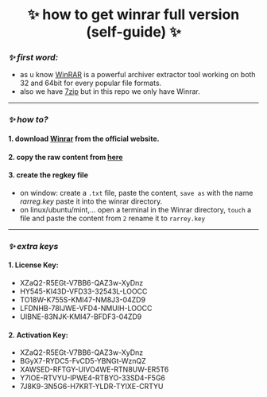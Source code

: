 <h1 align="center"> ✨ how to get winrar full version (self-guide) ✨ </h1> 

### ***✨ first word:*** 
- as u know [WinRAR](https://www.win-rar.com/) is a powerful archiver extractor tool working on both 32 and 64bit for every popular file formats.
- also we have [7zip](https://www.7-zip.org/) but in this repo we only have Winrar.

---

### ***✨ how to?*** 
#### 1. download [Winrar](https://www.win-rar.com/download.html?&L=0) from the official website.
#### 2. copy the raw content from [here](https://github.com/nnbaocuong99/free-winrar/tree/main/content)
<!-- - file `raw content` : u can change it to whatever u want
- file `named`: the content will look like this when u replaced with ur content (u can also use this)-->
#### 3. create the regkey file
- on window: create a `.txt` file, paste the content, `save as` with the name *rarreg.key* paste it into the winrar directory.
- on linux/ubuntu/mint,... open a terminal in the Winrar directory, `touch` a file and paste the content from `2` rename it to `rarrey.key`

---
### ***✨ extra keys*** 

#### 1. License Key:
- XZaQ2-R5EGt-V7BB6-QAZ3w-XyDnz
- HY545-KI43D-VFD33-32543L-LOOCC
- TO18W-K755S-KMI47-NM8J3-04ZD9
- LFDNHB-78IJWE-VFD4-NMUIH-LOOCC
- UIBNE-83NJK-KMI47-BFDF3-04ZD9

#### 2. Activation Key:
- XZaQ2-R5EGt-V7BB6-QAZ3w-XyDnz
- BGyX7-RYDC5-FvCD5-YBNGt-WznQZ
- XAWSED-RFTGY-UIVO4WE-RTN8UW-ER5T6
- Y7IOE-RTVYU-IPWE4-RTBYO-33SD4-F5G6
- 7J8K9-3N5G6-H7KRT-YLDR-TYIXE-CRTYU
